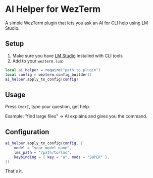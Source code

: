 # AI Helper for WezTerm

A simple WezTerm plugin that lets you ask an AI for CLI help using LM Studio.

## Setup

1. Make sure you have [LM Studio](https://lmstudio.ai/) installed with CLI tools
2. Add to your `wezterm.lua`:

```lua
local ai_helper = require("path.to.plugin")
local config = wezterm.config_builder()
ai_helper.apply_to_config(config)
```

## Usage

Press `Cmd+I`, type your question, get help.

Example: "find large files" → AI explains and gives you the command.

## Configuration

```lua
ai_helper.apply_to_config(config, {
    model = "your-model-name",
    lms_path = "/path/to/lms",
    keybinding = { key = "a", mods = "SUPER" },
})
```

That's it.
